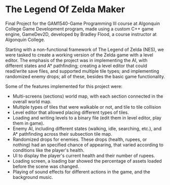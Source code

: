 # The Legend Of Zelda Maker
Final Project for the GAM1540-Game Programming III course at Algonquin College Game Development program, made using a custom C++ game engine, GameDev2D, developed by Bradley Flood, a course instructor at Algonquin College.

Starting with a non-functional framework of The Legend of Zelda (NES), we were tasked to create a working version of the Zelda game with a level editor. The emphasis of the project was in implementing the AI, with different states and A* pathfinding; creating a level editor that could read/write save files, and supported multiple tile types; and implementing randomized enemy drops; all of these, besides the basic game functionality.

Some of the features implemented for this project were:
- Multi-screens (sections) world map, with each section connected in the overall world map.
- Multiple types of tiles that were walkable or not, and tile to tile collision
- Level editor that allowed placing different types of tiles.
- Loading and writing levels to a binary file (edit them in level editor, play them in game).
- Enemy AI, including different states (walking, idle, searching, etc.), and A* pathfinding across their subsection tile map.
- Randomized drops for enemies. These drops (health, rupees, or nothing) had an specified chance of appearing, that varied according to conditions like the player's health.
- UI to display the player's current health and their number of rupees.
- Loading screen, a loading bar showed the percentage of assets loaded before the scene was changed.
- Playing of sound effects for different actions in the game, and the background music.
